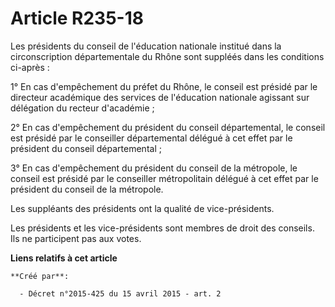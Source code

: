 # Article R235-18

Les présidents du conseil de l'éducation nationale institué dans la circonscription départementale du Rhône sont suppléés
dans les conditions ci-après : 

1° En cas d'empêchement du préfet du Rhône, le conseil est présidé par le directeur académique des services de l'éducation
nationale agissant sur délégation du recteur d'académie ; 

2° En cas d'empêchement du président du conseil départemental, le conseil est présidé par le conseiller départemental délégué
à cet effet par le président du conseil départemental ; 

3° En cas d'empêchement du président du conseil de la métropole, le conseil est présidé par le conseiller métropolitain
délégué à cet effet par le président du conseil de la métropole. 

Les suppléants des présidents ont la qualité de vice-présidents. 

Les présidents et les vice-présidents sont membres de droit des conseils. Ils ne participent pas aux votes.

**Liens relatifs à cet article**

	**Créé par**:

	  - Décret n°2015-425 du 15 avril 2015 - art. 2
